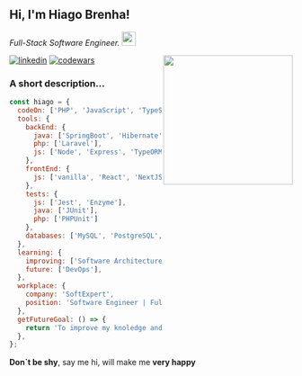 
## Hi, I'm Hiago Brenha!
*Full-Stack Software Engineer.* <img width="25" heigth="25" src="https://media.giphy.com/media/IauL6LvGNlT3ffhcqq/giphy.gif">

<img width="230" height="230" align="right" src="https://media.giphy.com/media/kBrSH5C4ps9nyNDo4S/giphy.gif">

[![linkedin](https://img.shields.io/badge/linkedin-0A66C2?style=for-the-badge&logo=linkedin&logoColor=white)](https://www.linkedin.com/in/hiago-brenha/)
[![codewars](https://www.codewars.com/users/Hiago75/badges/micro)](https://www.codewars.com/users/Hiago75)
### A short description...

```javascript
const hiago = {
  codeOn: ['PHP', 'JavaScript', 'TypeScript', 'Java', 'HTML', 'CSS'],
  tools: {
    backEnd: {
      java: ['SpringBoot', 'Hibernate'],
      php: ['Laravel'],
      js: ['Node', 'Express', 'TypeORM', 'Sequelize'],
    },
    frontEnd: {
      js: ['vanilla', 'React', 'NextJS'],
    },
    tests: {
      js: ['Jest', 'Enzyme'],
      java: ['JUnit'],
      php: ['PHPUnit']
    },
    databases: ['MySQL', 'PostgreSQL', 'SQLite', 'Oracle', 'SQLServer', 'MongoDB'],
  },
  learning: {
    improving: ['Software Architecture'],
    future: ['DevOps'],
  },
  workplace: {
    company: 'SoftExpert',
    position: 'Software Engineer | FullStack',
  },
  getFutureGoal: () => {
    return 'To improve my knoledge and continue to deliver real value.';
  },
};
```

**Don`t be shy**, say me hi, will make me **very happy** <img width="15" height="15" src="https://media.giphy.com/media/3MiRbGdIsX2z0BNQhB/giphy.gif">

  


